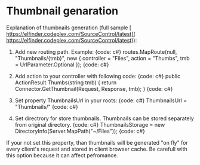 # Thumbnail genaration

Explanation of thumbnails generation (full sample [ https://elfinder.codeplex.com/SourceControl/latest]( https://elfinder.codeplex.com/SourceControl/latest)):
1) Add new routing path. Example:
{code: c#}
routes.MapRoute(null, "Thumbnails/{tmb}", new { controller = "Files", action = "Thumbs", tmb = UrlParameter.Optional });
{code: c#}

2) Add action to your controller with following code: 
{code: c#}
 public ActionResult Thumbs(string tmb)
 {
     return Connector.GetThumbnail(Request, Response, tmb);
 }
{code: c#}

3) Set property ThumbnailsUrl in your roots:
{code: c#}
ThumbnailsUrl = "Thumbnails/"
{code: c#}

4) Set directrory for store thumbnails. Thumbnails can be stored separately from original directory.
{code: c#}
ThumbnailsStorage = new DirectoryInfo(Server.MapPath("~/Files"));
{code: c#}

If your not set this property, than thumbnails will be generated "on fly" for every client's request and stored in client browser cache. Be carefull with this option because it can affect pefromance.

